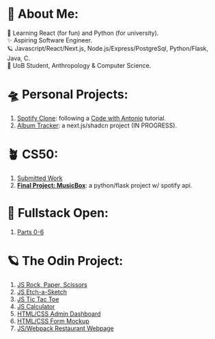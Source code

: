 # 💫 About Me:
🔭 Learning React (for fun) and Python (for university).
<br>✨ Aspiring Software Engineer.
<br>🪐 Javascript/React/Next.js, Node.js/Express/PostgreSql, Python/Flask, Java, C.
<br>💫 UoB Student, Anthropology & Computer Science.

# 🛸 Personal Projects:
1. [Spotify Clone](https://github.com/oriodev/spotify-clone): following a [Code with Antonio](https://www.youtube.com/watch?v=2aeMRB8LL4o) tutorial.
2. [Album Tracker](https://github.com/oriodev/album-archive): a next.js/shadcn project (IN PROGRESS).

# 🪴 CS50:

1. [Submitted Work](https://github.com/code50/93719767)
2. **[Final Project: MusicBox](https://github.com/oriodev/musicbox)**: a python/flask project w/ spotify api.

# 🌙 Fullstack Open:
1. [Parts 0-6](https://github.com/oriodev/fullstackopen)

# 🪐 The Odin Project:

1. [JS Rock, Paper, Scissors](https://github.com/oriodev/rockpaperscissors)
2. [JS Etch-a-Sketch](https://github.com/oriodev/etch-a-sketch)
3. [JS Tic Tac Toe](https://github.com/oriodev/tictactoe)
4. [JS Calculator](https://github.com/oriodev/myveryfunctionalcalculator)
5. [HTML/CSS Admin Dashboard](https://github.com/oriodev/admindashboard)
6. [HTML/CSS Form Mockup](https://github.com/oriodev/mockupform)
7. [JS/Webpack Restaurant Webpage](https://github.com/oriodev/restaurantpage)

<!-- Proudly created with GPRM ( https://gprm.itsvg.in ) -->
